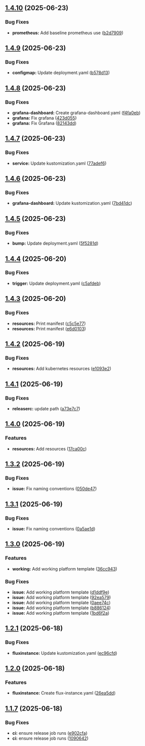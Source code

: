 ## [1.4.10](https://github.com/containerly/platform/compare/v1.4.9...v1.4.10) (2025-06-23)

### Bug Fixes

* **prometheus:** Add baseline prometheus use ([b2d7909](https://github.com/containerly/platform/commit/b2d7909ec3b39e09a1ca3bd864f10411fdd064bd))

## [1.4.9](https://github.com/containerly/platform/compare/v1.4.8...v1.4.9) (2025-06-23)

### Bug Fixes

* **configmap:** Update deployment.yaml ([b578d13](https://github.com/containerly/platform/commit/b578d13035eecd1d600ba3327e645cac8acb4342))

## [1.4.8](https://github.com/containerly/platform/compare/v1.4.7...v1.4.8) (2025-06-23)

### Bug Fixes

* **grafana-dashboard:** Create grafana-dashboard.yaml ([f4fa0eb](https://github.com/containerly/platform/commit/f4fa0ebe902ed02ad93a1db8848b68ddbc3c018b))
* **grafana:** Fix grafana ([423d055](https://github.com/containerly/platform/commit/423d055669170a5da9f9d33eb5ad1988463cc296))
* **grafana:** Fix Grafana ([82143dd](https://github.com/containerly/platform/commit/82143dd934fc3ec941776cf926d3343ac383fa47))

## [1.4.7](https://github.com/containerly/platform/compare/v1.4.6...v1.4.7) (2025-06-23)

### Bug Fixes

* **service:** Update kustomization.yaml ([77adef6](https://github.com/containerly/platform/commit/77adef673b4244b7075ef90a10553224491e5d64))

## [1.4.6](https://github.com/containerly/platform/compare/v1.4.5...v1.4.6) (2025-06-23)

### Bug Fixes

* **grafana-dashboard:** Update kustomization.yaml ([7bd41dc](https://github.com/containerly/platform/commit/7bd41dc17f3648c899a33761699c013a0ad9e918))

## [1.4.5](https://github.com/containerly/platform/compare/v1.4.4...v1.4.5) (2025-06-23)

### Bug Fixes

* **bump:** Update deployment.yaml ([5f5281d](https://github.com/containerly/platform/commit/5f5281d10b7c0d4abede6915b7a6bde551e457eb))

## [1.4.4](https://github.com/containerly/platform/compare/v1.4.3...v1.4.4) (2025-06-20)

### Bug Fixes

* **trigger:** Update deployment.yaml ([c5afdeb](https://github.com/containerly/platform/commit/c5afdebbb02ae638b845bb142664405ca4094b70))

## [1.4.3](https://github.com/containerly/platform/compare/v1.4.2...v1.4.3) (2025-06-20)

### Bug Fixes

* **resources:** Print manifest ([c5c5e77](https://github.com/containerly/platform/commit/c5c5e77569684d5ec66080102c04ab680af949d0))
* **resources:** Print manifest ([e6d0103](https://github.com/containerly/platform/commit/e6d010339ed3af5efd5d3413597a42c79955f9c3))

## [1.4.2](https://github.com/containerly/platform/compare/v1.4.1...v1.4.2) (2025-06-19)

### Bug Fixes

* **resources:** Add kubernetes resources ([e1093e2](https://github.com/containerly/platform/commit/e1093e281dad750ce18763730a76da902718d557))

## [1.4.1](https://github.com/containerly/platform/compare/v1.4.0...v1.4.1) (2025-06-19)

### Bug Fixes

* **releaserc:** update path ([a73e7c7](https://github.com/containerly/platform/commit/a73e7c7c03c3808e14ddcfc9386bcb10b8671886))

## [1.4.0](https://github.com/containerly/platform/compare/v1.3.2...v1.4.0) (2025-06-19)

### Features

* **resources:** Add resources ([17ca00c](https://github.com/containerly/platform/commit/17ca00cd8d6f35475827e432b6d9da8d7828f184))

## [1.3.2](https://github.com/containerly/platform/compare/v1.3.1...v1.3.2) (2025-06-19)

### Bug Fixes

* **issue:** Fix naming conventions ([050de47](https://github.com/containerly/platform/commit/050de472212c9fc646372ec709622fc2a48ae0da))

## [1.3.1](https://github.com/containerly/platform/compare/v1.3.0...v1.3.1) (2025-06-19)

### Bug Fixes

* **issue:** Fix naming conventions ([0a5ae1d](https://github.com/containerly/platform/commit/0a5ae1ddbf6a8a4cc5bb78ca883ce3fbcb1a19a8))

## [1.3.0](https://github.com/containerly/platform/compare/v1.2.1...v1.3.0) (2025-06-19)

### Features

* **working:** Add working platform template ([36cc943](https://github.com/containerly/platform/commit/36cc9436a07750adf3099081099b3548c6b2ea99))

### Bug Fixes

* **issue:** Add working platform template ([d1ddf9e](https://github.com/containerly/platform/commit/d1ddf9e97c4d0a0efddb9e48da93920105c867c0))
* **issue:** Add working platform template ([92ea579](https://github.com/containerly/platform/commit/92ea5798a4eee156878bab773ef6088b884c9086))
* **issue:** Add working platform template ([0aee74c](https://github.com/containerly/platform/commit/0aee74cd5098484904c9b5b185d58b530920a4f1))
* **issue:** Add working platform template ([b886124](https://github.com/containerly/platform/commit/b886124f30902f33fe9ddf7e41af5dc0a9f9de70))
* **issue:** Add working platform template ([1bd6f2a](https://github.com/containerly/platform/commit/1bd6f2acaae93656945f252cc9c9be31e3e6e2db))

## [1.2.1](https://github.com/containerly/platform/compare/v1.2.0...v1.2.1) (2025-06-18)

### Bug Fixes

* **fluxinstance:** Update kustomization.yaml ([ec96cfd](https://github.com/containerly/platform/commit/ec96cfd7ca0467753167d8780d3b4aa87f514f89))

## [1.2.0](https://github.com/containerly/platform/compare/v1.1.7...v1.2.0) (2025-06-18)

### Features

* **fluxinstance:** Create flux-instance.yaml ([26ea5dd](https://github.com/containerly/platform/commit/26ea5dd6a6c4c328681c62c94e9340463e700693))

## [1.1.7](https://github.com/containerly/platform/compare/v1.1.6...v1.1.7) (2025-06-18)

### Bug Fixes

* **ci:** ensure release job runs ([e902cfa](https://github.com/containerly/platform/commit/e902cfab07224980a2a0b1b5636bda8dcba1bab4))
* **ci:** ensure release job runs ([1090642](https://github.com/containerly/platform/commit/10906427a58d371dd3bbc3c9e4a4ae89d4c0d14b))
